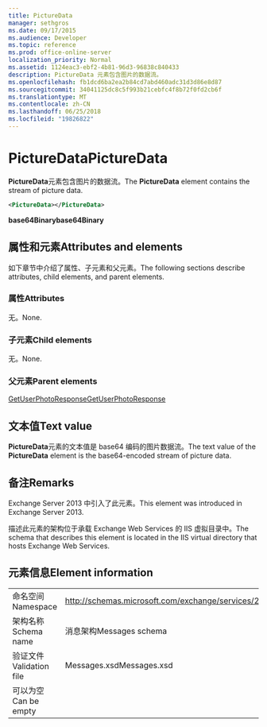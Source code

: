 ```yaml
---
title: PictureData
manager: sethgros
ms.date: 09/17/2015
ms.audience: Developer
ms.topic: reference
ms.prod: office-online-server
localization_priority: Normal
ms.assetid: 1124eac3-ebf2-4b81-96d3-96838c840433
description: PictureData 元素包含图片的数据流。
ms.openlocfilehash: fb1dcd6ba2ea2b84cd7abd460adc31d3d86e8d87
ms.sourcegitcommit: 34041125dc8c5f993b21cebfc4f8b72f0fd2cb6f
ms.translationtype: MT
ms.contentlocale: zh-CN
ms.lasthandoff: 06/25/2018
ms.locfileid: "19826822"
---
```

# <a name="picturedata"></a><span data-ttu-id="1e705-103">PictureData</span><span class="sxs-lookup"><span data-stu-id="1e705-103">PictureData</span></span>

<span data-ttu-id="1e705-104">**PictureData**元素包含图片的数据流。</span><span class="sxs-lookup"><span data-stu-id="1e705-104">The **PictureData** element contains the stream of picture data.</span></span> 
  
```XML
<PictureData></PictureData>
```

 <span data-ttu-id="1e705-105">**base64Binary**</span><span class="sxs-lookup"><span data-stu-id="1e705-105">**base64Binary**</span></span>
## <a name="attributes-and-elements"></a><span data-ttu-id="1e705-106">属性和元素</span><span class="sxs-lookup"><span data-stu-id="1e705-106">Attributes and elements</span></span>

<span data-ttu-id="1e705-107">如下章节中介绍了属性、子元素和父元素。</span><span class="sxs-lookup"><span data-stu-id="1e705-107">The following sections describe attributes, child elements, and parent elements.</span></span>
  
### <a name="attributes"></a><span data-ttu-id="1e705-108">属性</span><span class="sxs-lookup"><span data-stu-id="1e705-108">Attributes</span></span>

<span data-ttu-id="1e705-109">无。</span><span class="sxs-lookup"><span data-stu-id="1e705-109">None.</span></span>
  
### <a name="child-elements"></a><span data-ttu-id="1e705-110">子元素</span><span class="sxs-lookup"><span data-stu-id="1e705-110">Child elements</span></span>

<span data-ttu-id="1e705-111">无。</span><span class="sxs-lookup"><span data-stu-id="1e705-111">None.</span></span>
  
### <a name="parent-elements"></a><span data-ttu-id="1e705-112">父元素</span><span class="sxs-lookup"><span data-stu-id="1e705-112">Parent elements</span></span>

[<span data-ttu-id="1e705-113">GetUserPhotoResponse</span><span class="sxs-lookup"><span data-stu-id="1e705-113">GetUserPhotoResponse</span></span>](getuserphotoresponse.md)
  
## <a name="text-value"></a><span data-ttu-id="1e705-114">文本值</span><span class="sxs-lookup"><span data-stu-id="1e705-114">Text value</span></span>

<span data-ttu-id="1e705-115">**PictureData**元素的文本值是 base64 编码的图片数据流。</span><span class="sxs-lookup"><span data-stu-id="1e705-115">The text value of the **PictureData** element is the base64-encoded stream of picture data.</span></span> 
  
## <a name="remarks"></a><span data-ttu-id="1e705-116">备注</span><span class="sxs-lookup"><span data-stu-id="1e705-116">Remarks</span></span>

<span data-ttu-id="1e705-117">Exchange Server 2013 中引入了此元素。</span><span class="sxs-lookup"><span data-stu-id="1e705-117">This element was introduced in Exchange Server 2013.</span></span>
  
<span data-ttu-id="1e705-118">描述此元素的架构位于承载 Exchange Web Services 的 IIS 虚拟目录中。</span><span class="sxs-lookup"><span data-stu-id="1e705-118">The schema that describes this element is located in the IIS virtual directory that hosts Exchange Web Services.</span></span>
  
## <a name="element-information"></a><span data-ttu-id="1e705-119">元素信息</span><span class="sxs-lookup"><span data-stu-id="1e705-119">Element information</span></span>

|||
|:-----|:-----|
|<span data-ttu-id="1e705-120">命名空间</span><span class="sxs-lookup"><span data-stu-id="1e705-120">Namespace</span></span>  <br/> |http://schemas.microsoft.com/exchange/services/2006/messages  <br/> |
|<span data-ttu-id="1e705-121">架构名称</span><span class="sxs-lookup"><span data-stu-id="1e705-121">Schema name</span></span>  <br/> |<span data-ttu-id="1e705-122">消息架构</span><span class="sxs-lookup"><span data-stu-id="1e705-122">Messages schema</span></span>  <br/> |
|<span data-ttu-id="1e705-123">验证文件</span><span class="sxs-lookup"><span data-stu-id="1e705-123">Validation file</span></span>  <br/> |<span data-ttu-id="1e705-124">Messages.xsd</span><span class="sxs-lookup"><span data-stu-id="1e705-124">Messages.xsd</span></span>  <br/> |
|<span data-ttu-id="1e705-125">可以为空</span><span class="sxs-lookup"><span data-stu-id="1e705-125">Can be empty</span></span>  <br/> ||
   

